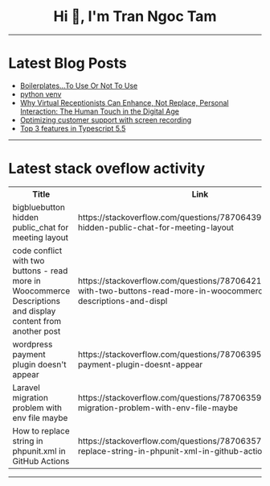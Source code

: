 <h1 align="center">Hi 👋, I'm Tran Ngoc Tam</h1>

---

# Latest Blog Posts 
<!-- BLOG-POST-LIST:START -->
- [Boilerplates...To Use Or Not To Use](https://dev.to/boredombot/boilerplatesto-use-or-not-to-use-gdj)
- [python venv](https://dev.to/youngjoonwon/python-venv-4jf7)
- [Why Virtual Receptionists Can Enhance, Not Replace, Personal Interaction: The Human Touch in the Digital Age](https://dev.to/jaydenirish2/why-virtual-receptionists-can-enhance-not-replace-personal-interaction-the-human-touch-in-the-digital-age-1b1m)
- [Optimizing customer support with screen recording](https://dev.to/martinbaun/optimizing-customer-support-with-screen-recording-2a53)
- [Top 3 features in Typescript 5.5](https://dev.to/oggy107/top-3-features-in-typescript-55-465n)
<!-- BLOG-POST-LIST:END -->

---

# Latest stack oveflow activity
<table>
  <tr><th>Title</th><th>Link</th></tr>
  <!-- STACKOVERFLOW:START --><tr><td>bigbluebutton hidden public_chat for meeting layout</td><td>https://stackoverflow.com/questions/78706439/bigbluebutton-hidden-public-chat-for-meeting-layout</td></tr><tr><td>code conflict with two buttons - read more in Woocommerce Descriptions and display content from another post</td><td>https://stackoverflow.com/questions/78706421/code-conflict-with-two-buttons-read-more-in-woocommerce-descriptions-and-displ</td></tr><tr><td>wordpress payment plugin doesn&#39;t appear</td><td>https://stackoverflow.com/questions/78706395/wordpress-payment-plugin-doesnt-appear</td></tr><tr><td>Laravel migration problem with env file maybe</td><td>https://stackoverflow.com/questions/78706359/laravel-migration-problem-with-env-file-maybe</td></tr><tr><td>How to replace string in phpunit.xml in GitHub Actions</td><td>https://stackoverflow.com/questions/78706357/how-to-replace-string-in-phpunit-xml-in-github-actions</td></tr><!-- STACKOVERFLOW:END -->
</table>

---



